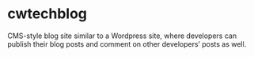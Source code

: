 # cwtechblog

CMS-style blog site similar to a Wordpress site, where developers can publish their blog posts and comment on other developers’ posts as well.
